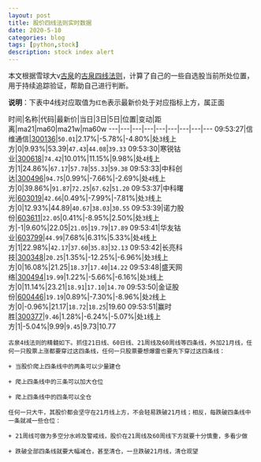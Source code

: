 ```yaml
---
layout: post
title: 股价四线法则实时数据
date: 2020-5-10
categories: blog
tags: [python,stock]
description: stock index alert
---
```



本文根据雪球大v[古泉](https://xueqiu.com/u/7148646888)的[古泉四线法则](https://xueqiu.com/7148646888/130498192)，计算了自己的一些自选股当前所处位置，用于持续追踪验证，帮助自己进行判断。

**说明**：下表中4线对应取值为`红色`表示最新价处于对应指标上方，属正面

时间|名称|代码|最新价|当日|3日|5日|位置|变动|距离|ma21|ma60|ma21w|ma60w
---|---|---|---|---|---|---|---|---
09:53:27|信维通信|[300136](https://xueqiu.com/S/SZ300136)|`50.01`|2.17%|-5.78%|-4.80%|处`3`线上方|0|9.93%|53.39|`47.43`|`44.08`|`39.33`
09:53:30|寒锐钴业|[300618](https://xueqiu.com/S/SZ300618)|`74.42`|10.01%|11.15%|9.98%|处`4`线上方|1|24.86%|`67.17`|`57.78`|`55.33`|`59.38`
09:53:33|中科创达|[300496](https://xueqiu.com/S/SZ300496)|`94.75`|0.99%|-7.66%|-2.69%|处`4`线上方|0|39.86%|`91.87`|`72.25`|`67.62`|`51.20`
09:53:37|中科曙光|[603019](https://xueqiu.com/S/SH603019)|`42.66`|0.49%|-7.99%|-7.81%|处`3`线上方|0|12.93%|44.89|`40.67`|`38.03`|`30.55`
09:53:39|诺力股份|[603611](https://xueqiu.com/S/SH603611)|`22.05`|0.41%|-8.95%|2.50%|处`3`线上方|-1|9.60%|22.05|`21.05`|`19.79`|`17.89`
09:53:41|华友钴业|[603799](https://xueqiu.com/S/SH603799)|`44.99`|7.68%|6.31%|5.33%|处`4`线上方|1|22.98%|`42.17`|`37.60`|`35.83`|`32.13`
09:53:42|长亮科技|[300348](https://xueqiu.com/S/SZ300348)|`20.25`|1.35%|-12.25%|-6.96%|处`3`线上方|0|16.08%|21.25|`18.37`|`17.40`|`14.22`
09:53:48|盛天网络|[300494](https://xueqiu.com/S/SZ300494)|`19.99`|1.22%|-5.66%|-6.16%|处`3`线上方|0|11.14%|23.21|`18.91`|`17.10`|`14.70`
09:53:50|金证股份|[600446](https://xueqiu.com/S/SH600446)|`19.19`|0.89%|-7.30%|-8.96%|处`2`线上方|0|-0.96%|21.17|`18.72`|`18.25`|19.60
09:53:51|赢时胜|[300377](https://xueqiu.com/S/SZ300377)|`9.46`|1.28%|-6.24%|-5.07%|处`1`线上方|1|-5.04%|9.99|`9.45`|9.73|10.77

```
古泉4线法则的精髓如下。抓住21日线、60日线、21周线及60周线等四条线，外加21月线，任何一只股票上涨都要穿过这四条线，任何一只股票要想爆雷也要先下穿过这四条线：

+ 当股价爬上四条线中的两条可以少量建仓

+ 爬上四条线中的三条可以加大仓位

+ 爬上四条线中的四条可以全仓

任何一只大牛，其股价都会坚守在21月线上方，不会轻易跌破21月线；相反，每跌破四条线中一条就减一些仓位：

+ 21周线可做为多空分水岭及警戒线，股价在21周线及60周线下方就要十分慎重，多看少做

+ 跌破全部四条线就要大幅减仓，甚至清仓，一旦跌破21月线，清仓观望
```